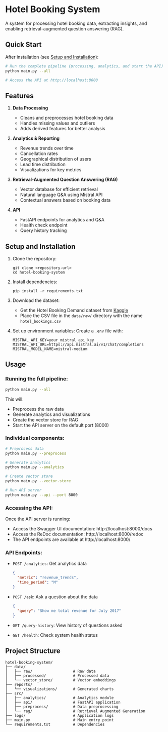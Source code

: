 # Hotel Booking System

A system for processing hotel booking data, extracting insights, and enabling retrieval-augmented question answering (RAG).

## Quick Start

After installation (see [Setup and Installation](#setup-and-installation)):

```bash
# Run the complete pipeline (processing, analytics, and start the API)
python main.py --all

# Access the API at http://localhost:8000
```

## Features

1. **Data Processing**
   - Cleans and preprocesses hotel booking data
   - Handles missing values and outliers
   - Adds derived features for better analysis

2. **Analytics & Reporting**
   - Revenue trends over time
   - Cancellation rates
   - Geographical distribution of users
   - Lead time distribution
   - Visualizations for key metrics

3. **Retrieval-Augmented Question Answering (RAG)**
   - Vector database for efficient retrieval
   - Natural language Q&A using Mistral API
   - Contextual answers based on booking data

4. **API**
   - FastAPI endpoints for analytics and Q&A
   - Health check endpoint
   - Query history tracking

## Setup and Installation

1. Clone the repository:
   ```
   git clone <repository-url>
   cd hotel-booking-system
   ```

2. Install dependencies:
   ```
   pip install -r requirements.txt
   ```

3. Download the dataset:
   - Get the Hotel Booking Demand dataset from [Kaggle](https://www.kaggle.com/jessemostipak/hotel-booking-demand)
   - Place the CSV file in the `data/raw/` directory with the name `hotel_bookings.csv`

4. Set up environment variables:
   Create a `.env` file with:
   ```
   MISTRAL_API_KEY=your_mistral_api_key
   MISTRAL_API_URL=https://api.mistral.ai/v1/chat/completions
   MISTRAL_MODEL_NAME=mistral-medium
   ```

## Usage

### Running the full pipeline:

```bash
python main.py --all
```
This will:
- Preprocess the raw data
- Generate analytics and visualizations
- Create the vector store for RAG
- Start the API server on the default port (8000)

### Individual components:

```bash
# Preprocess data
python main.py --preprocess

# Generate analytics
python main.py --analytics

# Create vector store
python main.py --vector-store

# Run API server
python main.py --api --port 8000
```

### Accessing the API:

Once the API server is running:
- Access the Swagger UI documentation: http://localhost:8000/docs
- Access the ReDoc documentation: http://localhost:8000/redoc
- The API endpoints are available at http://localhost:8000/

### API Endpoints:

- `POST /analytics`: Get analytics data
  ```json
  {
    "metric": "revenue_trends",
    "time_period": "M"
  }
  ```

- `POST /ask`: Ask a question about the data
  ```json
  {
    "query": "Show me total revenue for July 2017"
  }
  ```

- `GET /query-history`: View history of questions asked
- `GET /health`: Check system health status

## Project Structure

```
hotel-booking-system/
├── data/
│   ├── raw/                  # Raw data
│   ├── processed/            # Processed data
│   └── vector_store/         # Vector embeddings
├── reports/
│   └── visualizations/       # Generated charts
├── src/
│   ├── analytics/            # Analytics module
│   ├── api/                  # FastAPI application
│   ├── preprocess/           # Data preprocessing
│   └── rag/                  # Retrieval Augmented Generation
├── logs/                     # Application logs
├── main.py                   # Main entry point
└── requirements.txt          # Dependencies
```
